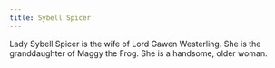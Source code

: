 ```yaml
---
title: Sybell Spicer
---
```


Lady Sybell Spicer is the wife of Lord Gawen Westerling. She is the granddaughter of Maggy the Frog. She is a handsome, older woman. 



